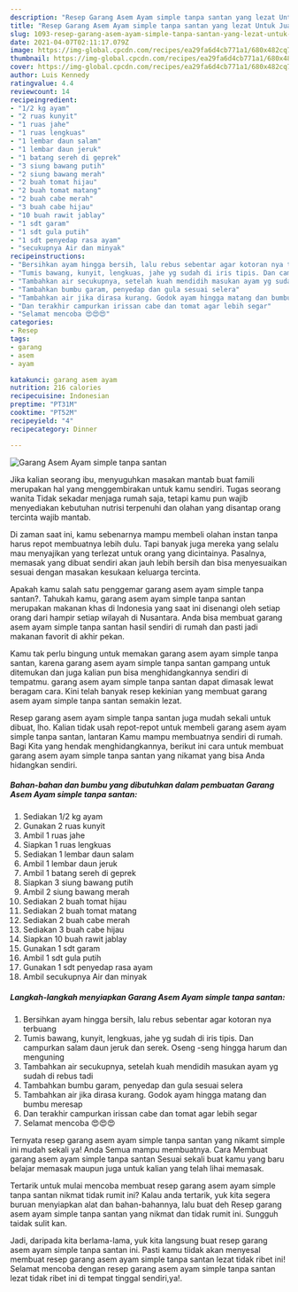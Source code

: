 ```yaml
---
description: "Resep Garang Asem Ayam simple tanpa santan yang lezat Untuk Jualan"
title: "Resep Garang Asem Ayam simple tanpa santan yang lezat Untuk Jualan"
slug: 1093-resep-garang-asem-ayam-simple-tanpa-santan-yang-lezat-untuk-jualan
date: 2021-04-07T02:11:17.079Z
image: https://img-global.cpcdn.com/recipes/ea29fa6d4cb771a1/680x482cq70/garang-asem-ayam-simple-tanpa-santan-foto-resep-utama.jpg
thumbnail: https://img-global.cpcdn.com/recipes/ea29fa6d4cb771a1/680x482cq70/garang-asem-ayam-simple-tanpa-santan-foto-resep-utama.jpg
cover: https://img-global.cpcdn.com/recipes/ea29fa6d4cb771a1/680x482cq70/garang-asem-ayam-simple-tanpa-santan-foto-resep-utama.jpg
author: Luis Kennedy
ratingvalue: 4.4
reviewcount: 14
recipeingredient:
- "1/2 kg ayam"
- "2 ruas kunyit"
- "1 ruas jahe"
- "1 ruas lengkuas"
- "1 lembar daun salam"
- "1 lembar daun jeruk"
- "1 batang sereh di geprek"
- "3 siung bawang putih"
- "2 siung bawang merah"
- "2 buah tomat hijau"
- "2 buah tomat matang"
- "2 buah cabe merah"
- "3 buah cabe hijau"
- "10 buah rawit jablay"
- "1 sdt garam"
- "1 sdt gula putih"
- "1 sdt penyedap rasa ayam"
- "secukupnya Air dan minyak"
recipeinstructions:
- "Bersihkan ayam hingga bersih, lalu rebus sebentar agar kotoran nya terbuang"
- "Tumis bawang, kunyit, lengkuas, jahe yg sudah di iris tipis. Dan campurkan salam daun jeruk dan serek. Oseng -seng hingga harum dan menguning"
- "Tambahkan air secukupnya, setelah kuah mendidih masukan ayam yg sudah di rebus tadi"
- "Tambahkan bumbu garam, penyedap dan gula sesuai selera"
- "Tambahkan air jika dirasa kurang. Godok ayam hingga matang dan bumbu meresap"
- "Dan terakhir campurkan irissan cabe dan tomat agar lebih segar"
- "Selamat mencoba 😍😍😍"
categories:
- Resep
tags:
- garang
- asem
- ayam

katakunci: garang asem ayam 
nutrition: 216 calories
recipecuisine: Indonesian
preptime: "PT31M"
cooktime: "PT52M"
recipeyield: "4"
recipecategory: Dinner

---
```



![Garang Asem Ayam simple tanpa santan](https://img-global.cpcdn.com/recipes/ea29fa6d4cb771a1/680x482cq70/garang-asem-ayam-simple-tanpa-santan-foto-resep-utama.jpg)

Jika kalian seorang ibu, menyuguhkan masakan mantab buat famili merupakan hal yang menggembirakan untuk kamu sendiri. Tugas seorang  wanita Tidak sekadar menjaga rumah saja, tetapi kamu pun wajib menyediakan kebutuhan nutrisi terpenuhi dan olahan yang disantap orang tercinta wajib mantab.

Di zaman  saat ini, kamu sebenarnya mampu membeli olahan instan tanpa harus repot membuatnya lebih dulu. Tapi banyak juga mereka yang selalu mau menyajikan yang terlezat untuk orang yang dicintainya. Pasalnya, memasak yang dibuat sendiri akan jauh lebih bersih dan bisa menyesuaikan sesuai dengan masakan kesukaan keluarga tercinta. 



Apakah kamu salah satu penggemar garang asem ayam simple tanpa santan?. Tahukah kamu, garang asem ayam simple tanpa santan merupakan makanan khas di Indonesia yang saat ini disenangi oleh setiap orang dari hampir setiap wilayah di Nusantara. Anda bisa membuat garang asem ayam simple tanpa santan hasil sendiri di rumah dan pasti jadi makanan favorit di akhir pekan.

Kamu tak perlu bingung untuk memakan garang asem ayam simple tanpa santan, karena garang asem ayam simple tanpa santan gampang untuk ditemukan dan juga kalian pun bisa menghidangkannya sendiri di tempatmu. garang asem ayam simple tanpa santan dapat dimasak lewat beragam cara. Kini telah banyak resep kekinian yang membuat garang asem ayam simple tanpa santan semakin lezat.

Resep garang asem ayam simple tanpa santan juga mudah sekali untuk dibuat, lho. Kalian tidak usah repot-repot untuk membeli garang asem ayam simple tanpa santan, lantaran Kamu mampu membuatnya sendiri di rumah. Bagi Kita yang hendak menghidangkannya, berikut ini cara untuk membuat garang asem ayam simple tanpa santan yang nikamat yang bisa Anda hidangkan sendiri.

<!--inarticleads1-->

##### Bahan-bahan dan bumbu yang dibutuhkan dalam pembuatan Garang Asem Ayam simple tanpa santan:

1. Sediakan 1/2 kg ayam
1. Gunakan 2 ruas kunyit
1. Ambil 1 ruas jahe
1. Siapkan 1 ruas lengkuas
1. Sediakan 1 lembar daun salam
1. Ambil 1 lembar daun jeruk
1. Ambil 1 batang sereh di geprek
1. Siapkan 3 siung bawang putih
1. Ambil 2 siung bawang merah
1. Sediakan 2 buah tomat hijau
1. Sediakan 2 buah tomat matang
1. Sediakan 2 buah cabe merah
1. Sediakan 3 buah cabe hijau
1. Siapkan 10 buah rawit jablay
1. Gunakan 1 sdt garam
1. Ambil 1 sdt gula putih
1. Gunakan 1 sdt penyedap rasa ayam
1. Ambil secukupnya Air dan minyak




<!--inarticleads2-->

##### Langkah-langkah menyiapkan Garang Asem Ayam simple tanpa santan:

1. Bersihkan ayam hingga bersih, lalu rebus sebentar agar kotoran nya terbuang
1. Tumis bawang, kunyit, lengkuas, jahe yg sudah di iris tipis. Dan campurkan salam daun jeruk dan serek. Oseng -seng hingga harum dan menguning
1. Tambahkan air secukupnya, setelah kuah mendidih masukan ayam yg sudah di rebus tadi
1. Tambahkan bumbu garam, penyedap dan gula sesuai selera
1. Tambahkan air jika dirasa kurang. Godok ayam hingga matang dan bumbu meresap
1. Dan terakhir campurkan irissan cabe dan tomat agar lebih segar
1. Selamat mencoba 😍😍😍




Ternyata resep garang asem ayam simple tanpa santan yang nikamt simple ini mudah sekali ya! Anda Semua mampu membuatnya. Cara Membuat garang asem ayam simple tanpa santan Sesuai sekali buat kamu yang baru belajar memasak maupun juga untuk kalian yang telah lihai memasak.

Tertarik untuk mulai mencoba membuat resep garang asem ayam simple tanpa santan nikmat tidak rumit ini? Kalau anda tertarik, yuk kita segera buruan menyiapkan alat dan bahan-bahannya, lalu buat deh Resep garang asem ayam simple tanpa santan yang nikmat dan tidak rumit ini. Sungguh taidak sulit kan. 

Jadi, daripada kita berlama-lama, yuk kita langsung buat resep garang asem ayam simple tanpa santan ini. Pasti kamu tiidak akan menyesal membuat resep garang asem ayam simple tanpa santan lezat tidak ribet ini! Selamat mencoba dengan resep garang asem ayam simple tanpa santan lezat tidak ribet ini di tempat tinggal sendiri,ya!.

